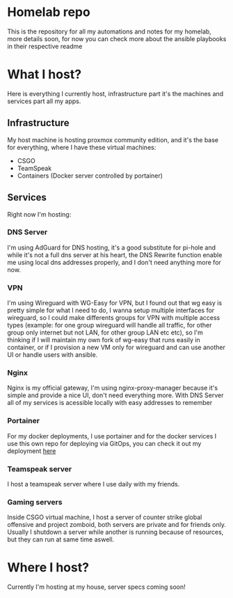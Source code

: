 # Homelab repo

This is the repository for all my automations and notes for my homelab, more details soon, for now you can check more about the ansible playbooks in their respective readme

# What I host?
Here is everything I currently host, infrastructure part it's the machines and services part all my apps.
## Infrastructure
My host machine is hosting proxmox community edition, and it's the base for everything, where I have these virtual machines:
- CSGO
- TeamSpeak
- Containers (Docker server controlled by portainer)

## Services
Right now I'm hosting:

### DNS Server
I'm using AdGuard for DNS hosting, it's a good substitute for pi-hole and while it's not a full dns server at his heart, the DNS Rewrite function enable me using local dns addresses properly, and I don't need anything more for now.

### VPN
I'm using Wireguard with WG-Easy for VPN, but I found out that wg easy is pretty simple for what I need to do, I wanna setup multiple interfaces for wireguard, so I could make differents groups for VPN with multiple access types (example: for one group wireguard will handle all traffic, for other group only internet but not LAN, for other group LAN etc etc), so I'm thinking if I will maintain my own fork of wg-easy that runs easily in container, or if I provision a new VM only for wireguard and can use another UI or handle users with ansible.

### Nginx
Nginx is my official gateway, I'm using nginx-proxy-manager because it's simple and provide a nice UI, don't need everything more. With DNS Server all of my services is acessible locally with easy addresses to remember

### Portainer
For my docker deployments, I use portainer and for the docker services I use this own repo for deploying via GitOps, you can check it out my deployment [here](./ansible/)

### Teamspeak server
I host a teamspeak server where I use daily with my friends.
### Gaming servers
Inside CSGO virtual machine, I host a server of counter strike global offensive and project zomboid, both servers are private and for friends only. Usually I shutdown a server while another is running because of resources, but they can run at same time aswell.
# Where I host?

Currently I'm hosting at my house, server specs coming soon!